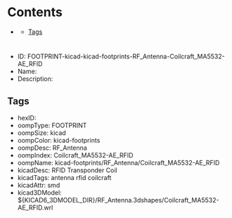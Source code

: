 



Contents
========

* [](#)
	* [Tags](#tags)

# 

- ID: FOOTPRINT-kicad-kicad-footprints-RF_Antenna-Coilcraft_MA5532-AE_RFID
- Name: 
- Description: 

## Tags

- hexID: 
- oompType: FOOTPRINT
- oompSize: kicad
- oompColor: kicad-footprints
- oompDesc: RF_Antenna
- oompIndex: Coilcraft_MA5532-AE_RFID
- oompName: kicad-footprints/RF_Antenna/Coilcraft_MA5532-AE_RFID
- kicadDesc: RFID Transponder Coil
- kicadTags: antenna rfid coilcraft
- kicadAttr: smd
- kicad3DModel: ${KICAD6_3DMODEL_DIR}/RF_Antenna.3dshapes/Coilcraft_MA5532-AE_RFID.wrl
